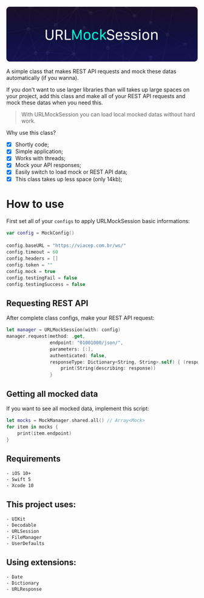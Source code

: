 
![URLMockSession](https://raw.githubusercontent.com/AlbertoLourenco/URLMockSession/master/github-assets/cover.png)

A simple class that makes REST API requests and mock these datas automatically (if you wanna).

If you don't want to use larger libraries than will takes up large spaces on your project, add this class and make all of your REST API requests and mock these datas when you need this.

> With URLMockSession you can load local mocked datas without hard work.

Why use this class?

- [x] Shortly code;
- [x] Simple application;
- [x] Works with threads;
- [x] Mock your API responses;
- [x] Easily switch to load mock or REST API data;
- [x] This class takes up less space (only 14kb);

# How to use

First set all of your `configs` to apply URLMockSession basic informations:

```swift
var config = MockConfig()
        
config.baseURL = "https://viacep.com.br/ws/"
config.timeout = 60
config.headers = []
config.token = ""
config.mock = true
config.testingFail = false
config.testingSuccess = false
```

## Requesting REST API

After complete class configs, make your REST API request:

```swift
let manager = URLMockSession(with: config)
manager.request(method: .get,
                endpoint: "01001000/json/",
                parameters: [:],
                authenticated: false,
                responseType: Dictionary<String, String>.self) { (response, code) in
                    print(String(describing: response))
                }
```

## Getting all mocked data

If you want to see all mocked data, implement this script:

```swift
let mocks = MockManager.shared.all() // Array<Mock>
for item in mocks {
    print(item.endpoint)
}
```

## Requirements

```
- iOS 10+
- Swift 5
- Xcode 10
```

## This project uses:

```
- UIKit
- Decodable
- URLSession
- FileManager
- UserDefaults
```

## Using extensions:

```
- Date
- Dictionary
- URLResponse
```


